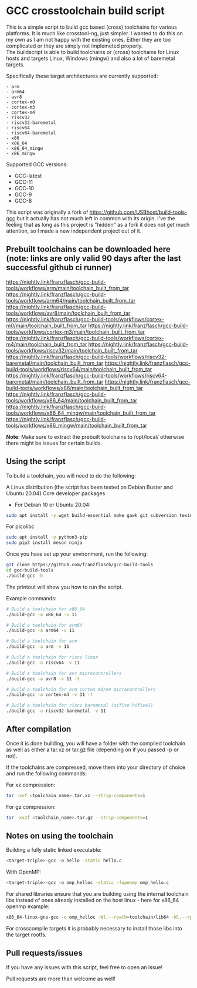 # GCC crosstoolchain build script

This is a simple script to build gcc based (cross) toolchains for various platforms. It is much like crosstool-ng, just simpler. I wanted to do this on my own as I am not happy with the existing ones. Either they are too complicated or they are simply not implemeted properly.  
The buildscript is able to build toolchains or (cross) toolchains for Linux hosts and targets Linux, Windows (mingw) and also a lot of baremetal targets.

Specifically these target architectures are currently supported:

    - arm 
    - arm64 
    - avr8
    - cortex-m0 
    - cortex-m3 
    - cortex-m4 
    - riscv32 
    - riscv32-baremetal 
    - riscv64 
    - riscv64-baremetal 
    - x86 
    - x86_64 
    - x86_64_mingw 
    - x86_mingw 

Supported GCC versions:
- GCC-latest
- GCC-11
- GCC-10
- GCC-9
- GCC-8

This script was originally a fork of https://github.com/USBhost/build-tools-gcc but it actually has not much left in common with its origin. I've the feeling
that as long as this project is "hidden" as a fork it does not get much attention, so I made a new independent project out of it.

## Prebuilt toolchains can be downloaded here (note: links are only valid 90 days after the last successful github ci runner)

https://nightly.link/franzflasch/gcc-build-tools/workflows/arm/main/toolchain_built_from_tar
https://nightly.link/franzflasch/gcc-build-tools/workflows/arm64/main/toolchain_built_from_tar
https://nightly.link/franzflasch/gcc-build-tools/workflows/avr8/main/toolchain_built_from_tar
https://nightly.link/franzflasch/gcc-build-tools/workflows/cortex-m0/main/toolchain_built_from_tar
https://nightly.link/franzflasch/gcc-build-tools/workflows/cortex-m3/main/toolchain_built_from_tar
https://nightly.link/franzflasch/gcc-build-tools/workflows/cortex-m4/main/toolchain_built_from_tar
https://nightly.link/franzflasch/gcc-build-tools/workflows/riscv32/main/toolchain_built_from_tar
https://nightly.link/franzflasch/gcc-build-tools/workflows/riscv32-baremetal/main/toolchain_built_from_tar
https://nightly.link/franzflasch/gcc-build-tools/workflows/riscv64/main/toolchain_built_from_tar
https://nightly.link/franzflasch/gcc-build-tools/workflows/riscv64-baremetal/main/toolchain_built_from_tar
https://nightly.link/franzflasch/gcc-build-tools/workflows/x86/main/toolchain_built_from_tar
https://nightly.link/franzflasch/gcc-build-tools/workflows/x86_64/main/toolchain_built_from_tar
https://nightly.link/franzflasch/gcc-build-tools/workflows/x86_64_mingw/main/toolchain_built_from_tar
https://nightly.link/franzflasch/gcc-build-tools/workflows/x86_mingw/main/toolchain_built_from_tar

**Note:** Make sure to extract the prebuilt toolchains to /opt/local/ otherwise there might be issues for certain builds.

## Using the script

To build a toolchain, you will need to do the following:

A Linux distribution (the script has been tested on Debian Buster and Ubuntu 20.04)
Core developer packages
+ For Debian 10 or Ubuntu 20.04:  
```bash
sudo apt install -y wget build-essential make gawk git subversion texinfo autoconf autopoint pkg-config gettext txt2man liblzma-dev libssl-dev libz-dev flex bison libexpat1-dev rsync file
```

For picolibc
```bash
sudo apt install -y python3-pip
sudo pip3 install meson ninja
```

Once you have set up your environment, run the following:

```bash
git clone https://github.com/franzflasch/gcc-build-tools
cd gcc-build-tools
./build-gcc -h
```

The printout will show you how to run the script.

Example commands:

```bash
# Build a toolchain for x86_64
./build-gcc -a x86_64 -v 11

# Build a toolchain for arm64
./build-gcc -a arm64 -v 11

# Build a toolchain for arm
./build-gcc -a arm -v 11

# Build a toolchain for riscv linux
./build-gcc -a riscv64 -v 11

# Build a toolchain for avr microcontrollers
./build-gcc -a avr8 -v 11 -t

# Build a toolchain for arm cortex m3/m4 microcontrollers
./build-gcc -a cortex-m3 -v 11 -t

# Build a toolchain for riscv baremetal (sifive hifive1)
./build-gcc -a riscv32-baremetal -v 11
```

## After compilation

Once it is done building, you will have a folder with the compiled toolchain as well as either a tar.xz or tar.gz file (depending on if you passed -p or not).

If the toolchains are compressed, move them into your directory of choice and run the following commands:

For xz compression:

```bash
tar -xvf <toolchain_name>.tar.xz --strip-components=1
```

For gz compression:

```bash
tar -xvzf <toolchain_name>.tar.gz --strip-components=1
```

## Notes on using the toolchain

Building a fully static linked executable:
```bash
<target-triple>-gcc -o hello -static hello.c
```

With OpenMP:
```bash
<target-triple>-gcc -o omp_helloc -static -fopenmp omp_hello.c
```

For shared libraries ensure that you are building using the internal toolchain libs instead of ones already installed on the host linux - here for x86_64 openmp example:
```bash
x86_64-linux-gnu-gcc -o omp_helloc -Wl,--rpath=toolchain/lib64 -Wl,--rpath=toolchain/x86_64-linux-gnu/lib/ -Wl,--dynamic-linker=toolchain/x86_64-linux-gnu/lib/ld-linux-x86-64.so.2 -fopenmp omp_hello.c
```
For crosscompile targets it is probably necessary to install those libs into the target rootfs.

## Pull requests/issues

If you have any issues with this script, feel free to open an issue!

Pull requests are more than welcome as well!
